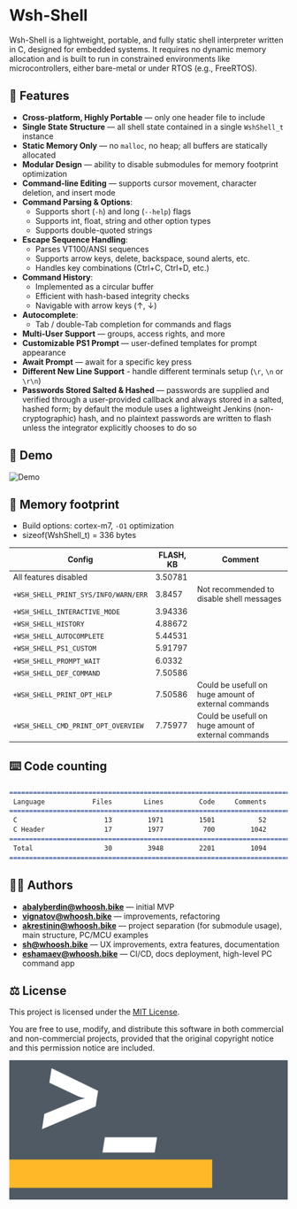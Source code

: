 # Wsh-Shell

Wsh-Shell is a lightweight, portable, and fully static shell interpreter written in C, designed for embedded systems. It requires no dynamic memory allocation and is built to run in constrained environments like microcontrollers, either bare-metal or under RTOS (e.g., FreeRTOS).

## 🚀 Features

- **Cross-platform, Highly Portable** — only one header file to include
- **Single State Structure** — all shell state contained in a single `WshShell_t` instance  
- **Static Memory Only** — no `malloc`, no heap; all buffers are statically allocated  
- **Modular Design** — ability to disable submodules for memory footprint optimization
- **Command-line Editing** — supports cursor movement, character deletion, and insert mode  
- **Command Parsing & Options**:  
    - Supports short (`-h`) and long (`--help`) flags  
    - Supports int, float, string and other option types
    - Supports double-quoted strings  
- **Escape Sequence Handling**:  
    - Parses VT100/ANSI sequences  
    - Supports arrow keys, delete, backspace, sound alerts, etc.  
    - Handles key combinations (Ctrl+C, Ctrl+D, etc.)  
- **Command History**:  
    - Implemented as a circular buffer  
    - Efficient with hash-based integrity checks  
    - Navigable with arrow keys (↑, ↓)  
- **Autocomplete**:  
    - Tab / double-Tab completion for commands and flags  
- **Multi-User Support** — groups, access rights, and more  
- **Customizable PS1 Prompt** — user-defined templates for prompt appearance
- **Await Prompt** — await for a specific key press
- **Different New Line Support** - handle different terminals setup (`\r`, `\n` or `\r\n`)
- **Passwords Stored Salted & Hashed** — passwords are supplied and verified through a user-provided callback and always stored in a salted, hashed form; by default the module uses a lightweight Jenkins (non-cryptographic) hash, and no plaintext passwords are written to flash unless the integrator explicitly chooses to do so

## 👾 Demo

![Demo](/docs/img/demo.gif)

## 💾 Memory footprint

- Build options: cortex-m7, `-O1` optimization
- sizeof(WshShell_t) = 336 bytes

| Config                                | FLASH, KB | Comment                                              |
| --------------------------------------| --------- | ---------------------------------------------------- |
| All features disabled                 | 3.50781   |                                                      |
| `+WSH_SHELL_PRINT_SYS/INFO/WARN/ERR`  | 3.8457    | Not recommended to disable shell messages            |
| `+WSH_SHELL_INTERACTIVE_MODE`         | 3.94336   |                                                      |
| `+WSH_SHELL_HISTORY`                  | 4.88672   |                                                      |
| `+WSH_SHELL_AUTOCOMPLETE`             | 5.44531   |                                                      |
| `+WSH_SHELL_PS1_CUSTOM`               | 5.91797   |                                                      |
| `+WSH_SHELL_PROMPT_WAIT`              | 6.0332    |                                                      |
| `+WSH_SHELL_DEF_COMMAND`              | 7.50586   |                                                      |
| `+WSH_SHELL_PRINT_OPT_HELP`           | 7.50586   | Could be usefull on huge amount of external commands |
| `+WSH_SHELL_CMD_PRINT_OPT_OVERVIEW`   | 7.75977   | Could be usefull on huge amount of external commands |

## ⌨️ Code counting

```markdown
===============================================================================
 Language            Files        Lines         Code     Comments       Blanks
===============================================================================
 C                      13         1971         1501           52          418
 C Header               17         1977          700         1042          235
===============================================================================
 Total                  30         3948         2201         1094          653
===============================================================================
```

## 👨‍💻 Authors

- **<abalyberdin@whoosh.bike>** — initial MVP  
- **<vignatov@whoosh.bike>** — improvements, refactoring
- **<akrestinin@whoosh.bike>** — project separation (for submodule usage), main structure, PC/MCU examples  
- **<sh@whoosh.bike>** — UX improvements, extra features, documentation
- **<eshamaev@whoosh.bike>**  — CI/CD, docs deployment, high-level PC command app

## ⚖️ License

This project is licensed under the [MIT License](LICENSE).

You are free to use, modify, and distribute this software in both commercial and non-commercial projects, provided that the original copyright notice and this permission notice are included.

![Shell](/docs/img/shell_wide.png)
